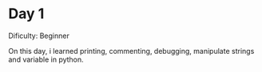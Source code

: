 # Day 1
<p>Dificulty: Beginner</p>
<p>On this day, i learned printing, commenting, debugging, manipulate strings and variable in python.</p>
